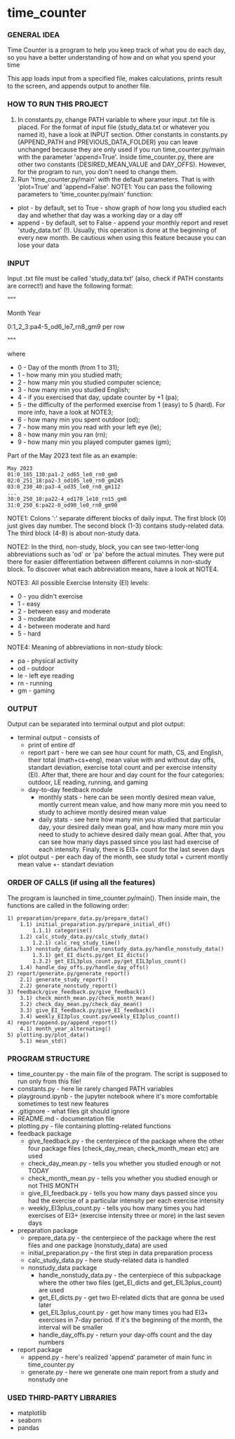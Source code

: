 # time_counter


### GENERAL IDEA
Time Counter is a program to help you keep track of what you do each day, so you have a better understanding of how and on what you spend your time

This app loads input from a specified file, makes calculations, prints result to the screen, and appends output to another file.


### HOW TO RUN THIS PROJECT
1) In constants.py, change PATH variable to where your input .txt file is placed. For the format of input file (study_data.txt or whatever you named it), have a look at INPUT section. Other constants in constants.py (APPEND_PATH and PREVIOUS_DATA_FOLDER) you can leave unchanged because they are only used if you run time_counter.py/main with the parameter 'append=True'. Inside time_counter.py, there are other two constants (DESIRED_MEAN_VALUE and DAY_OFFS). However, for the program to run, you don't need to change them.
2) Run 'time_counter.py/main' with the default parameters. That is with 'plot=True' and 'append=False'.
NOTE1: You can pass the following parameters to 'time_counter.py/main' function:
- plot - by default, set to True - show graph of how long you studied each day and whether that day was a working day or a day off
- append - by default, set to False - append your monthly report and reset 'study_data.txt' (!). Usually, this operation is done at the beginning of every new month. Be cautious when using this feature because you can lose your data


### INPUT
Input .txt file must be called 'study_data.txt' (also, check if PATH constants are correct!) and have the following format:

"""

  Month Year
  
  0:1_2_3:pa4-5_od6_le7_rn8_gm9 per row
  
"""

where
- 0 - Day of the month (from 1 to 31);
- 1 - how many min you studied math;
- 2 - how many min you studied computer science;
- 3 - how many min you studied English;
- 4 - if you exercised that day, update counter by +1 (pa);
- 5 - the difficulty of the performed exercise from 1 (easy) to 5 (hard). For more info, have a look at NOTE3;
- 6 - how many min you spent outdoor (od);
- 7 - how many min you read with your left eye (le);
- 8 - how many min you ran (rn);
- 9 - how many min you played computer games (gm);

Part of the May 2023 text file as an example:

    May 2023
    01:0_165_130:pa1-2_od65_le0_rn0_gm0
    02:0_251_18:pa2-3_od105_le0_rn0_gm245
    03:0_230_40:pa3-4_od35_le0_rn0_gm112
    ...
    30:0_250_10:pa22-4_od170_le10_rn15_gm0
    31:0_250_6:pa22-0_od90_le0_rn0_gm90

NOTE1: Colons ':' separate different blocks of daily input. The first block (0) just gives day number. The second block (1-3) contains study-related data. The third block (4-8) is about non-study data.

NOTE2: In the third, non-study, block, you can see two-letter-long abbreviations such as 'od' or 'pa' before the actual minutes. They were put there for easier differentiation between different columns in non-study block. To discover what each abbreviation means, have a look at NOTE4.

NOTE3: All possible Exercise Intensity (EI) levels:
- 0 - you didn't exercise
- 1 - easy
- 2 - between easy and moderate
- 3 - moderate
- 4 - between moderate and hard
- 5 - hard

NOTE4: Meaning of abbreviations in non-study block:
- pa - physical activity
- od - outdoor
- le - left eye reading
- rn - running
- gm - gaming


### OUTPUT
Output can be separated into terminal output and plot output:
- terminal output - consists of
    - print of entire df
    - report part - here we can see hour count for math, CS, and English, their total (math+cs+eng), mean value with and without day offs, standart deviation, exercise total count and per exercise intensity (EI). After that, there are hour and day count for the four categories: outdoor, LE reading, running, and gaming
    - day-to-day feedback module
        - monthly stats - here can be seen montly desired mean value, montly current mean value, and how many more min you need to study to achieve montly desired mean value
        - daily stats - see here how many min you studied that particular day, your desired daily mean goal, and how many more min you need to study to achieve desired daily mean goal. After that, you can see how many days passed since you last had exercise of each intensity. Finaly, there is EI3+ count for the last seven days
- plot output - per each day of the month, see study total + current montly mean value +- standart deviation


### ORDER OF CALLS (if using all the features)
The program is launched in time_counter.py/main(). Then inside main, the functions are called in the following order:

    1) preparation/prepare_data.py/prepare_data()
        1.1) initial_preparation.py/prepare_initial_df()
            1.1.1) categorise()
        1.2) calc_study_data.py/calc_study_data()
            1.2.1) calc_req_study_time()
        1.3) nonstudy_data/handle_nonstudy_data.py/handle_nonstudy_data()
            1.3.1) get_EI_dicts.py/get_EI_dicts()
            1.3.2) get_EIL3plus_count.py/get_EIL3plus_count()
        1.4) handle_day_offs.py/handle_day_offs()
    2) report/generate.py/generate_report()
        2.1) generate_study_report()
        2.2) generate_nonstudy_report()   
    3) feedback/give_feedback.py/give_feedback()
        3.1) check_month_mean.py/check_month_mean()
        3.2) check_day_mean.py/check_day_mean()
        3.3) give_EI_feedback.py/give_EI_feedback()
        3.4) weekly_EI3plus_count.py/weekly_EI3plus_count()  
    4) report/append.py/append_report()
        4.1) month_year_alternating()    
    5) plotting.py/plot_data()
        5.1) mean_std()


### PROGRAM STRUCTURE
- time_counter.py - the main file of the program. The script is supposed to run only from this file!
- constants.py - here lie rarely changed PATH variables
- playground.ipynb - the jupyter notebook where it's more comfortable sometimes to test new features
- .gitignore - what files git should ignore
- README.md - documentation file
- plotting.py - file containing plotting-related functions
- feedback package
    - give_feedback.py - the centerpiece of the package where the other four package files (check_day_mean, check_month_mean etc) are used
    - check_day_mean.py - tells you whether you studied enough or not TODAY
    - check_month_mean.py - tells you whether you studied enough or not THIS MONTH
    - give_EI_feedback.py - tells you how many days passed since you had the exercise of a particular intensity per each exercise intensity
    - weekly_EI3plus_count.py - tells you how many times you had exercises of EI3+ (exercise intensity three or more) in the last seven days
- preparation package
    - prepare_data.py - the centerpiece of the package where the rest files and one package (nonstudy_data) are used
    - initial_preparation.py - the first step in data preparation process
    - calc_study_data.py - here study-related data is handled
    - nonstudy_data package
        - handle_nonstudy_data.py - the centerpiece of this subpackage where the other two files (get_EI_dicts and get_EIL3plus_count) are used
        - get_EI_dicts.py - get two EI-related dicts that are gonna be used later
        - get_EIL3plus_count.py - get how many times you had EI3+ exercises in 7-day period. If it's the beginning of the month, the interval will be smaller
        - handle_day_offs.py - return your day-offs count and the day numbers
- report package
    - append.py - here's realized 'append' parameter of main func in time_counter.py
    - generate.py - here we generate one main report from a study and nonstudy one


### USED THIRD-PARTY LIBRARIES
- matplotlib
- seaborn
- pandas

